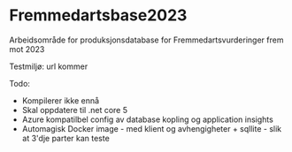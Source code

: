 # Fremmedartsbase2023
Arbeidsområde for produksjonsdatabase for Fremmedartsvurderinger frem mot 2023

Testmiljø: url kommer

Todo: 

* Kompilerer ikke ennå
* Skal oppdatere til .net core 5
* Azure kompatilbel config av database kopling og application insights
* Automagisk Docker image - med klient og avhengigheter + sqllite - slik at 3'dje parter kan teste